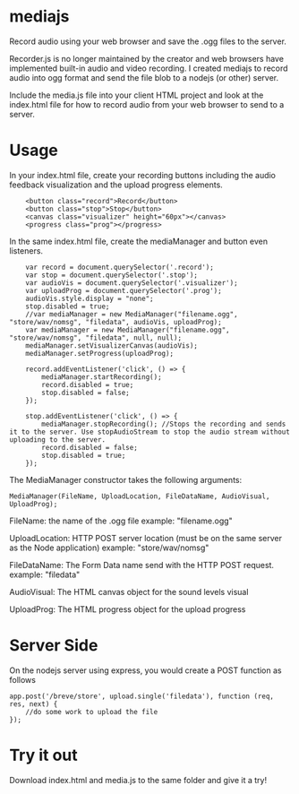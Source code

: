 # mediajs
Record audio using your web browser and save the .ogg files to the server.

Recorder.js is no longer maintained by the creator and web browsers have implemented built-in audio and video recording. I created mediajs to record audio into ogg format and send the file blob to a nodejs (or other) server.

Include the media.js file into your client HTML project and look at the index.html file for how to record audio from your web browser to send to a server.

# Usage
In your index.html file, create your recording buttons including the audio feedback visualization and the upload progress elements.

```
	<button class="record">Record</button>
	<button class="stop">Stop</button>
	<canvas class="visualizer" height="60px"></canvas>
	<progress class="prog"></progress>
```

In the same index.html file, create the mediaManager and button even listeners.

```
	var record = document.querySelector('.record');
	var stop = document.querySelector('.stop');
	var audioVis = document.querySelector('.visualizer');
	var uploadProg = document.querySelector('.prog');
	audioVis.style.display = "none";
	stop.disabled = true;
	//var mediaManager = new MediaManager("filename.ogg", "store/wav/nomsg", "filedata", audioVis, uploadProg);
	var mediaManager = new MediaManager("filename.ogg", "store/wav/nomsg", "filedata", null, null);
	mediaManager.setVisualizerCanvas(audioVis);
	mediaManager.setProgress(uploadProg);
		
	record.addEventListener('click', () => {
		mediaManager.startRecording();
		record.disabled = true;
		stop.disabled = false;
	});
		
	stop.addEventListener('click', () => {
		mediaManager.stopRecording(); //Stops the recording and sends it to the server. Use stopAudioStream to stop the audio stream without uploading to the server.
		record.disabled = false;
		stop.disabled = true;
	});
```

The MediaManager constructor takes the following arguments:

```
MediaManager(FileName, UploadLocation, FileDataName, AudioVisual, UploadProg);
```

FileName: the name of the .ogg file
example: "filename.ogg"

UploadLocation: HTTP POST server location (must be on the same server as the Node application)
example: "store/wav/nomsg"

FileDataName: The Form Data name send with the HTTP POST request.
example: "filedata"

AudioVisual: The HTML canvas object for the sound levels visual

UploadProg: The HTML progress object for the upload progress

# Server Side

On the nodejs server using express, you would create a POST function as follows

```
app.post('/breve/store', upload.single('filedata'), function (req, res, next) {
	//do some work to upload the file
});
```

# Try it out
Download index.html and media.js to the same folder and give it a try!
